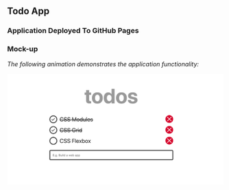 ## Todo App

### Application Deployed To GitHub Pages 



### Mock-up

*The following animation demonstrates the application functionality:*

![](assets/images/todo.png)
